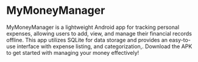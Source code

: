 # MyMoneyManager
MyMoneyManager is a lightweight Android app for tracking personal expenses, allowing users to add, view, and manage their financial records offline. This app utilizes SQLite for data storage and provides an easy-to-use interface with expense listing, and categorization,. Download the APK to get started with managing your money effectively!
